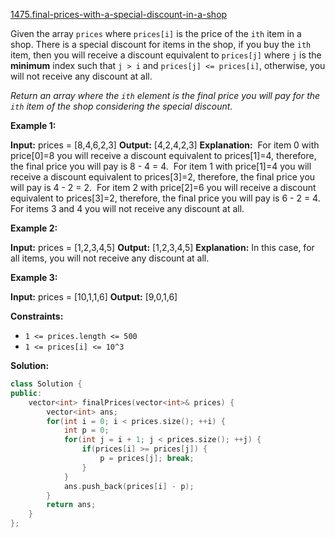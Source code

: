[1475.final-prices-with-a-special-discount-in-a-shop](https://leetcode.com/problems/final-prices-with-a-special-discount-in-a-shop/)  

Given the array `prices` where `prices[i]` is the price of the `ith` item in a shop. There is a special discount for items in the shop, if you buy the `ith` item, then you will receive a discount equivalent to `prices[j]` where `j` is the **minimum** index such that `j > i` and `prices[j] <= prices[i]`, otherwise, you will not receive any discount at all.

_Return an array where the `ith` element is the final price you will pay for the `ith` item of the shop considering the special discount._

**Example 1:**

**Input:** prices = \[8,4,6,2,3\]
**Output:** \[4,2,4,2,3\]
**Explanation:** 
For item 0 with price\[0\]=8 you will receive a discount equivalent to prices\[1\]=4, therefore, the final price you will pay is 8 - 4 = 4. 
For item 1 with price\[1\]=4 you will receive a discount equivalent to prices\[3\]=2, therefore, the final price you will pay is 4 - 2 = 2. 
For item 2 with price\[2\]=6 you will receive a discount equivalent to prices\[3\]=2, therefore, the final price you will pay is 6 - 2 = 4. 
For items 3 and 4 you will not receive any discount at all.

**Example 2:**

**Input:** prices = \[1,2,3,4,5\]
**Output:** \[1,2,3,4,5\]
**Explanation:** In this case, for all items, you will not receive any discount at all.

**Example 3:**

**Input:** prices = \[10,1,1,6\]
**Output:** \[9,0,1,6\]

**Constraints:**

*   `1 <= prices.length <= 500`
*   `1 <= prices[i] <= 10^3`  



**Solution:**  

```cpp
class Solution {
public:
    vector<int> finalPrices(vector<int>& prices) {
        vector<int> ans;
        for(int i = 0; i < prices.size(); ++i) {
            int p = 0;
            for(int j = i + 1; j < prices.size(); ++j) {
                if(prices[i] >= prices[j]) {
                    p = prices[j]; break;
                }
            }
            ans.push_back(prices[i] - p);
        }
        return ans;
    }
};
```
      